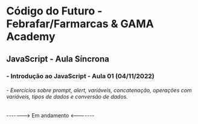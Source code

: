 # Código do Futuro - Febrafar/Farmarcas & GAMA Academy

## JavaScript - Aula Síncrona

### - Introdução ao JavaScript - Aula 01 (04/11/2022)
######   - Exercícios sobre prompt, alert, variáveis, concatenação, operações com variáveis, tipos de dados e conversão de dados.


-------> Em andamento <-------
<!--
## 🗂 Modules

### 1 Front-end

#### Class 01 | Agile Methodology
    -  Agile Methodology
    -  Tradicional model x Agile teams
    -  Agile Manifest
    -  What is Scrum?
    -  Scrum Roles
    -  Scrum Advantages
    -  Scrum: Rituals and Cerimonies
    -  Scrum: Artifacts
    -  Scrum Practices I
    -  Scrum Practices II
    -  Scrum: Backlog Refinement
    -  Kanban

#### Class 02 | GIT
    -  Presentation and introduction to the theme
    -  Installation and basic commands
    -  Github and Remote repository
    -  Branch and Merge
    -  Fork, Pull Request and Github Pages

#### Class 03 | Introduction to JavaScript
    -  Review Basic JavaScript
    -  Template String
    -  Ternary Operator
    -  Arrow Functions
    -  Arrays, Spread & Methods
    -  Objects Destructuring
    -  SPA, PWA, and Web Components
    -  Project

#### Class 04 | JavaScript Practice
    -  Explicar o conceito de infraestrutura como código
    -  O que existia antes da infraestrutura como código?
    -  2 paradigmas para a infraestrutura como código: 
        -  código imperativo vs código declarativo
    -  Ecossistema de ferramentas
        -  diferenças entre tecnologias 
        -  tecnologias que devemos conhecer
    -  O princípio da idempotência

#### Class 05 | Angular: Components
    -  O que é AWS CloudFormation?
    -  Como usar essa ferramenta?
    -  Onde usamos?
    -  Quem usa?
    -  Está na hora de praticar!

#### Class 06 | Angular: Properties and Events
    -  Integração de Classs 4 e 5

#### Class 07 | Angular: Directives
    -  O que é Ansible?
    -  Como usar essa ferramenta?
    -  Onde usamos?
    -  Quem usa?
    -  Está na hora de praticar!

#### Class 08 | Angular: Encapsulation and Pipes
    -  O que é Terraform?
    -  Como usar essa ferramenta?
    -  Onde usamos?
    -  Quem usa?
    -  Está na hora de praticar!

#### Class 09 | Angular: Routes and Modules
    -  Integração de Classs 7 e 8 

#### Class 10 | Angular: Interfaces
    -  Detalhes de TF (Terraform DSL)
    -  Escrevemos um modelo mais complexo
    -  O que é um provisionador?
    -  O que é um módulo?

#### Class 11 | Angular: Forms
    -  Detalhes de TF (Terraform DSL)
    -  Escrevemos um modelo mais complexo
    -  O que é um provisionador?
    -  O que é um módulo?

#### Class 12 | Angular: Libraries and Deploy with Firebase
    -  Integração das Classs 10 e 11

### 2 Back-end

#### Class 01 | Introduction to .NET
    -  Definir e explicar o objetivo da disciplina
    -  Enumerar e percorrer os temas vistos em Introdução à Informática e Infraestrutura I
    -  Localizar em tempo e espaço os temas vistos em um mapa do mundo da infraestrutura moderna
    -  Apresentar os conteúdos da Infraestrutura II e explicar como aumentam os conteúdos já adquiridos

#### Class 02 | .NET Frameworks
    -  Explicar o que é DevOps
    -  Problemas que ele resolve
    -  .NET Core
    -  Perfis e pessoas que atuam no ecossistema DevOps
    -  O que se espera de uma pessoa que se desenvolve nesse ecossistema

#### Class 03 | Identity Server and Visual Studio
    -  Integração de Classs 1 e 2

#### Class 04 | Object-oriented
    -  Explicar o conceito de infraestrutura como código
    -  O que existia antes da infraestrutura como código?
    -  2 paradigmas para a infraestrutura como código: 
        -  código imperativo vs código declarativo
    -  Ecossistema de ferramentas
        -  diferenças entre tecnologias 
        -  tecnologias que devemos conhecer
    -  O princípio da idempotência

#### Class 05 | SOLID Principles
    -  O que é AWS CloudFormation?
    -  Como usar essa ferramenta?
    -  Onde usamos?
    -  Quem usa?
    -  Está na hora de praticar!

#### Class 06 | Best pratices for software development and testing
    -  Integração de Classs 4 e 5

#### Class 07 | Database: Fundamentals
    -  O que é Ansible?
    -  Como usar essa ferramenta?
    -  Onde usamos?
    -  Quem usa?
    -  Está na hora de praticar!

#### Class 08 | Database: MySQL
    -  O que é Terraform?
    -  Como usar essa ferramenta?
    -  Onde usamos?
    -  Quem usa?
    -  Está na hora de praticar!

#### Class 09 | MVC Pattern, Models and Views
    -  Integração de Classs 7 e 8 

#### Class 10 | Design Patterns
    -  Detalhes de TF (Terraform DSL)
    -  Escrevemos um modelo mais complexo
    -  O que é um provisionador?
    -  O que é um módulo?

#### Class 11 | API's
    -  Detalhes de TF (Terraform DSL)
    -  Escrevemos um modelo mais complexo
    -  O que é um provisionador?
    -  O que é um módulo?

#### Class 12 | Message Brokers and Traceability ID
    -  Integração das Classs 10 e 11

#### Class 13 | Idempotence, Circuit Breaker and Telemetry
    -  O que são e para que servem?
    -  Que papel eles desempenham no mundo da infraestrutura moderna?
    -  Quais tecnologias existem?
    -  Apresentando Jenkins (e diferentes maneiras de executá-lo)
    -  Scripting como amálgama

#### Class 14 | Testing and Error handling
    -  Qual é o processo de construção e o que incluímos nele?
        -  Maven: compilação e gerenciamento de configurações
        -  Testing: Unit testing
        -  Docker: construção de imagens
    -  O que é continuous integration (CI) e por que é importante conhecer o conceito?
        -  Triggers
    -  O que é um artefato?
        -  Onde armazenamos o produto do processo Build?
        -  Princípio da imutabilidade
        -->